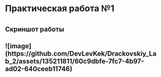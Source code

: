 <h1>Практическая работа №1<h1>
<h2>Скриншот работы<h2>
![image](https://github.com/DevLevKek/Drackovskiy_Lab_2/assets/135211811/60c9dbfe-7fc7-4b97-ad02-640ceeb11746)
